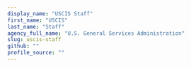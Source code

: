 ```yaml
---
display_name: "USCIS Staff"
first_name: "USCIS"
last_name: "Staff"
agency_full_name: "U.S. General Services Administration"
slug: uscis-staff
github: ""
profile_source: ""
---
```

